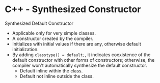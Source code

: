 # C++ - Synthesized Constructor

Synthesized Default Constructor

- Applicable only for very simple classes.
- A constructor created by the compiler.
- Initializes with initial values if there are any, otherwise default initialization.
- By adding `classtype() = default;`, it indicates coexistence of the default constructor with other forms of constructors; otherwise, the compiler won't automatically synthesize the default constructor.
  - Default inline within the class.
  - Default not inline outside the class.


